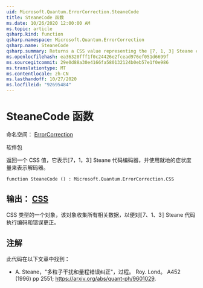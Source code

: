 ```yaml
---
uid: Microsoft.Quantum.ErrorCorrection.SteaneCode
title: SteaneCode 函数
ms.date: 10/26/2020 12:00:00 AM
ms.topic: article
qsharp.kind: function
qsharp.namespace: Microsoft.Quantum.ErrorCorrection
qsharp.name: SteaneCode
qsharp.summary: Returns a CSS value representing the ⟦7, 1, 3⟧ Steane code encoder and decoder with in-place syndrome measurement.
ms.openlocfilehash: ea36320fff1f0c24426e2fcead976ef051d6699f
ms.sourcegitcommit: 29e0d88a30e4166fa580132124b0eb57e1f0e986
ms.translationtype: MT
ms.contentlocale: zh-CN
ms.lasthandoff: 10/27/2020
ms.locfileid: "92695484"
---
```

# <a name="steanecode-function"></a>SteaneCode 函数

命名空间： [ErrorCorrection](xref:Microsoft.Quantum.ErrorCorrection)

软件包 [](https://nuget.org/packages/)


返回一个 CSS 值，它表示⟦7，1，3⟧ Steane 代码编码器，并使用就地的症状度量来表示解码器。

```qsharp
function SteaneCode () : Microsoft.Quantum.ErrorCorrection.CSS
```


## <a name="output--css"></a>输出： [CSS](xref:Microsoft.Quantum.ErrorCorrection.CSS)

CSS 类型的一个对象，该对象收集所有相关数据，以便对⟦7、1、3⟧ Steane 代码执行编码和错误更正。

## <a name="remarks"></a>注解

此代码在以下文章中找到：

- A. Steane，"多粒子干扰和量程错误纠正"，过程。 Roy. Lond。 A452 (1996) pp 2551; https://arxiv.org/abs/quant-ph/9601029.